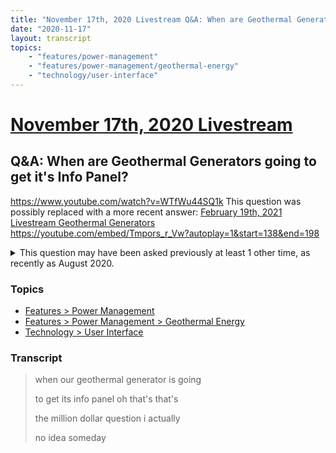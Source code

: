 ```yaml
---
title: "November 17th, 2020 Livestream Q&A: When are Geothermal Generators going to get it's Info Panel?"
date: "2020-11-17"
layout: transcript
topics:
    - "features/power-management"
    - "features/power-management/geothermal-energy"
    - "technology/user-interface"
---
```

# [November 17th, 2020 Livestream](../2020-11-17.md)
## Q&A: When are Geothermal Generators going to get it's Info Panel?
https://www.youtube.com/watch?v=WTfWu44SQ1k
This question was possibly replaced with a more recent answer: [February 19th, 2021 Livestream Geothermal Generators](./yt-Tmpors_r_Vw,138.50503333333333,197.79760000000002.md) https://youtube.com/embed/Tmpors_r_Vw?autoplay=1&start=138&end=198

<details>
<summary>This question may have been asked previously at least 1 other time, as recently as August 2020.</summary>

* [August 25th, 2020 Livestream Q&A: When will you ad UI for the Steam Geyser Power Plant?](./yt-xFZfkjY3J0c.md) https://www.youtube.com/watch?v=xFZfkjY3J0c
</details>


### Topics
* [Features > Power Management](../topics/features/power-management.md)
* [Features > Power Management > Geothermal Energy](../topics/features/power-management/geothermal-energy.md)
* [Technology > User Interface](../topics/technology/user-interface.md)

### Transcript

> when our geothermal generator is going
>
> to get its info panel oh that's that's
>
> the million dollar question i actually
>
> no idea someday
